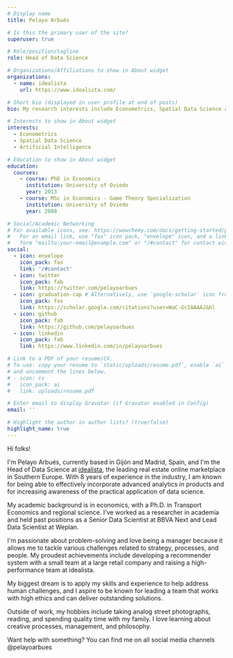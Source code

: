 ```yaml
---
# Display name
title: Pelayo Arbués

# Is this the primary user of the site?
superuser: true

# Role/position/tagline
role: Head of Data Science

# Organizations/Affiliations to show in About widget
organizations:
  - name: idealista
    url: https://www.idealista.com/

# Short bio (displayed in user profile at end of posts)
bio: My research interests include Econometrics, Spatial Data Science and Artificial Intelligence.

# Interests to show in About widget
interests:
  - Econometrics
  - Spatial Data Science
  - Artificial Intelligence

# Education to show in About widget
education:
  courses:
    - course: PhD in Economics
      institution: University of Oviedo
      year: 2013
    - course: MSc in Economics - Game Theory Specialization
      institution: University of Oviedo
      year: 2008

# Social/Academic Networking
# For available icons, see: https://wowchemy.com/docs/getting-started/page-builder/#icons
#   For an email link, use "fas" icon pack, "envelope" icon, and a link in the
#   form "mailto:your-email@example.com" or "/#contact" for contact widget.
social:
  - icon: envelope
    icon_pack: fas
    link: '/#contact'
  - icon: twitter
    icon_pack: fab
    link: https://twitter.com/pelayoarbues
  - icon: graduation-cap # Alternatively, use `google-scholar` icon from `ai` icon pack
    icon_pack: fas
    link: https://scholar.google.com/citations?user=WaC-GcIAAAAJ&hl
  - icon: github
    icon_pack: fab
    link: https://github.com/pelayoarbues
  - icon: linkedin
    icon_pack: fab
    link: https://www.linkedin.com/in/pelayoarbues

# Link to a PDF of your resume/CV.
# To use: copy your resume to `static/uploads/resume.pdf`, enable `ai` icons in `params.toml`,
# and uncomment the lines below.
# - icon: cv
#   icon_pack: ai
#   link: uploads/resume.pdf

# Enter email to display Gravatar (if Gravatar enabled in Config)
email: ''

# Highlight the author in author lists? (true/false)
highlight_name: true
---
```


Hi folks!

I'm Pelayo Arbués, currently based in Gijón and Madrid, Spain, and I'm the Head of Data Science at [idealista](https://www.idealista.com/), the leading real estate online marketplace in Southern Europe. With 8 years of experience in the industry, I am known for being able to effectively incorporate advanced analytics in products and for increasing awareness of the practical application of data science.

My academic background is in economics, with a Ph.D. in Transport Economics and regional science. I've worked as a researcher in academia and held past positions as a Senior Data Scientist at BBVA Next and Lead Data Scientist at Weplan.

I'm passionate about problem-solving and love being a manager because it allows me to tackle various challenges related to strategy, processes, and people. My proudest achievements include developing a recommender system with a small team at a large retail company and raising a high-performance team at idealista.

My biggest dream is to apply my skills and experience to help address human challenges, and I aspire to be known for leading a team that works with high ethics and can deliver outstanding solutions.

Outside of work, my hobbies include taking analog street photographs, reading, and spending quality time with my family. I love learning about creative processes, management, and philosophy.

Want help with something?  You can find me on all social media channels @pelayoarbues